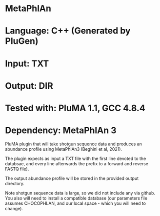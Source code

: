 # MetaPhlAn
# Language: C++ (Generated by PluGen)
# Input: TXT
# Output: DIR
# Tested with: PluMA 1.1, GCC 4.8.4
# Dependency: MetaPhlAn 3

PluMA plugin that will take shotgun sequence data and produces an abundance profile using MetaPhlAn3 (Beghini et al, 2021).

The plugin expects as input a TXT file with the first line devoted to the databsae, and every line afterwards the prefix to a forward and reverse FASTQ file).

The output abundance profile will be stored in the provided output directory.

Note shotgun sequence data is large, so we did not include any via github.  You also will need to install a compatible database (our parameters file assumes CHOCOPHLAN, and our local space - which you will need to change).
